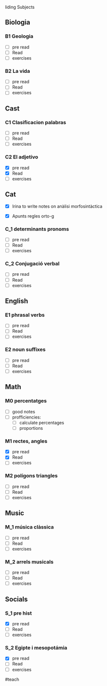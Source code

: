 liding Subjects
## Biologia
### B1 Geologia
- [ ] pre read
- [ ] Read
- [ ] exercises

### B2 La vida
- [ ] pre read
- [ ] Read
- [ ] exercises

## Cast
### C1 Clasificacion palabras
- [ ] pre read
- [ ] Read
- [ ] exercises

### C2 El adjetivo
- [x] pre read
- [x] Read
- [ ] exercises

## Cat
- [x]  Irina to write notes on anàlisi morfosintàctica
- [x]  Apunts regles orto-g


### C_1 determinants pronoms
- [ ] pre read
- [ ] Read
- [ ] exercises

### C_2 Conjugació verbal 
- [ ] pre read
- [ ] Read
- [ ] exercises

## English
###  E1 phrasal verbs
- [ ] pre read
- [ ] Read
- [ ] exercises

### E2 noun suffixes
- [ ] pre read
- [ ] Read
- [ ] exercises

## Math
###  M0 percentatges
- [ ] good notes
- [ ] profficiencies:
	- [ ] calculate percentages
	- [ ] proportions

###  M1 rectes, angles
- [x] pre read
- [x] Read
- [ ] exercises

### M2 polígons triangles
- [ ] pre read
- [ ] Read
- [ ] exercises

## Music
###  M_1 música clàssica
- [ ] pre read
- [ ] Read
- [ ] exercises

### M_2 arrels musicals
- [ ] pre read
- [ ] Read
- [ ] exercises

## Socials
###  S_1 pre hist
- [x] pre read
- [ ] Read
- [ ] exercises

### S_2 Egipte i mesopotámia
- [x] pre read
- [ ] Read
- [ ] exercises

#teach